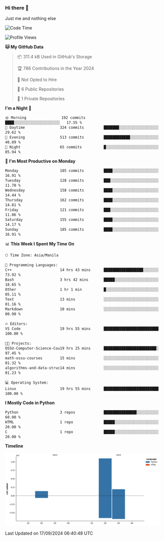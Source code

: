 ### Hi there 👋

Just me and nothing else


<!--START_SECTION:waka-->
![Code Time](http://img.shields.io/badge/Code%20Time-679%20hrs%2049%20mins-blue)

![Profile Views](http://img.shields.io/badge/Profile%20Views-30-blue)

**🐱 My GitHub Data** 

> 📦 311.4 kB Used in GitHub's Storage 
 > 
> 🏆 786 Contributions in the Year 2024
 > 
> 🚫 Not Opted to Hire
 > 
> 📜 6 Public Repositories 
 > 
> 🔑 1 Private Repositories 
 > 
**I'm a Night 🦉** 

```text
🌞 Morning                192 commits         ████░░░░░░░░░░░░░░░░░░░░░   17.55 % 
🌆 Daytime                324 commits         ███████░░░░░░░░░░░░░░░░░░   29.62 % 
🌃 Evening                513 commits         ████████████░░░░░░░░░░░░░   46.89 % 
🌙 Night                  65 commits          █░░░░░░░░░░░░░░░░░░░░░░░░   05.94 % 
```
📅 **I'm Most Productive on Monday** 

```text
Monday                   185 commits         ████░░░░░░░░░░░░░░░░░░░░░   16.91 % 
Tuesday                  128 commits         ███░░░░░░░░░░░░░░░░░░░░░░   11.70 % 
Wednesday                158 commits         ████░░░░░░░░░░░░░░░░░░░░░   14.44 % 
Thursday                 162 commits         ████░░░░░░░░░░░░░░░░░░░░░   14.81 % 
Friday                   121 commits         ███░░░░░░░░░░░░░░░░░░░░░░   11.06 % 
Saturday                 155 commits         ████░░░░░░░░░░░░░░░░░░░░░   14.17 % 
Sunday                   185 commits         ████░░░░░░░░░░░░░░░░░░░░░   16.91 % 
```


📊 **This Week I Spent My Time On** 

```text
🕑︎ Time Zone: Asia/Manila

💬 Programming Languages: 
C++                      14 hrs 43 mins      ██████████████████░░░░░░░   73.92 % 
Bash                     3 hrs 42 mins       █████░░░░░░░░░░░░░░░░░░░░   18.65 % 
Other                    1 hr 1 min          █░░░░░░░░░░░░░░░░░░░░░░░░   05.11 % 
Text                     13 mins             ░░░░░░░░░░░░░░░░░░░░░░░░░   01.16 % 
Markdown                 10 mins             ░░░░░░░░░░░░░░░░░░░░░░░░░   00.90 % 

🔥 Editors: 
VS Code                  19 hrs 55 mins      █████████████████████████   100.00 % 

🐱‍💻 Projects: 
OSSU-Computer-Science-Cou19 hrs 25 mins      ████████████████████████░   97.45 % 
math-ossu-courses        15 mins             ░░░░░░░░░░░░░░░░░░░░░░░░░   01.32 % 
algorithms-and-data-struc14 mins             ░░░░░░░░░░░░░░░░░░░░░░░░░   01.23 % 

💻 Operating System: 
Linux                    19 hrs 55 mins      █████████████████████████   100.00 % 
```

**I Mostly Code in Python** 

```text
Python                   3 repos             ███████████████░░░░░░░░░░   60.00 % 
HTML                     1 repo              █████░░░░░░░░░░░░░░░░░░░░   20.00 % 
C                        1 repo              █████░░░░░░░░░░░░░░░░░░░░   20.00 % 
```



**Timeline**

![Lines of Code chart](https://raw.githubusercontent.com/brutist/brutist/main/assets/bar_graph.png)


 Last Updated on 17/09/2024 06:40:48 UTC
<!--END_SECTION:waka-->
